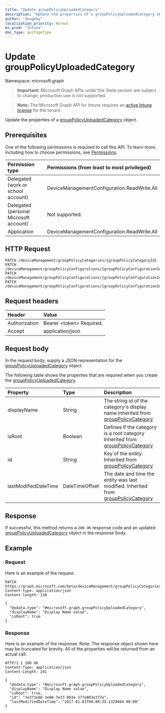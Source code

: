 ```yaml
---
title: "Update groupPolicyUploadedCategory"
description: "Update the properties of a groupPolicyUploadedCategory object."
author: "dougeby"
localization_priority: Normal
ms.prod: "Intune"
doc_type: apiPageType
---
```


# Update groupPolicyUploadedCategory

Namespace: microsoft.graph

> **Important:** Microsoft Graph APIs under the /beta version are subject to change; production use is not supported.

> **Note:** The Microsoft Graph API for Intune requires an [active Intune license](https://go.microsoft.com/fwlink/?linkid=839381) for the tenant.

Update the properties of a [groupPolicyUploadedCategory](../resources/intune-grouppolicy-grouppolicyuploadedcategory.md) object.

## Prerequisites
One of the following permissions is required to call this API. To learn more, including how to choose permissions, see [Permissions](/graph/permissions-reference).

|Permission type|Permissions (from least to most privileged)|
|:---|:---|
|Delegated (work or school account)|DeviceManagementConfiguration.ReadWrite.All|
|Delegated (personal Microsoft account)|Not supported.|
|Application|DeviceManagementConfiguration.ReadWrite.All|

## HTTP Request
<!-- {
  "blockType": "ignored"
}
-->
``` http
PATCH /deviceManagement/groupPolicyCategories/{groupPolicyCategoryId}
PATCH /deviceManagement/groupPolicyConfigurations/{groupPolicyConfigurationId}/definitionValues/{groupPolicyDefinitionValueId}/presentationValues/{groupPolicyPresentationValueId}/presentation/definition/category
PATCH /deviceManagement/groupPolicyConfigurations/{groupPolicyConfigurationId}/definitionValues/{groupPolicyDefinitionValueId}/presentationValues/{groupPolicyPresentationValueId}/presentation/definition/category/parent
PATCH /deviceManagement/groupPolicyConfigurations/{groupPolicyConfigurationId}/definitionValues/{groupPolicyDefinitionValueId}/presentationValues/{groupPolicyPresentationValueId}/presentation/definition/category/children/{groupPolicyCategoryId}
```

## Request headers
|Header|Value|
|:---|:---|
|Authorization|Bearer &lt;token&gt; Required.|
|Accept|application/json|

## Request body
In the request body, supply a JSON representation for the [groupPolicyUploadedCategory](../resources/intune-grouppolicy-grouppolicyuploadedcategory.md) object.

The following table shows the properties that are required when you create the [groupPolicyUploadedCategory](../resources/intune-grouppolicy-grouppolicyuploadedcategory.md).

|Property|Type|Description|
|:---|:---|:---|
|displayName|String|The string id of the category's display name Inherited from [groupPolicyCategory](../resources/intune-grouppolicy-grouppolicycategory.md)|
|isRoot|Boolean|Defines if the category is a root category Inherited from [groupPolicyCategory](../resources/intune-grouppolicy-grouppolicycategory.md)|
|id|String|Key of the entity. Inherited from [groupPolicyCategory](../resources/intune-grouppolicy-grouppolicycategory.md)|
|lastModifiedDateTime|DateTimeOffset|The date and time the entity was last modified. Inherited from [groupPolicyCategory](../resources/intune-grouppolicy-grouppolicycategory.md)|



## Response
If successful, this method returns a `200 OK` response code and an updated [groupPolicyUploadedCategory](../resources/intune-grouppolicy-grouppolicyuploadedcategory.md) object in the response body.

## Example

### Request
Here is an example of the request.
``` http
PATCH https://graph.microsoft.com/beta/deviceManagement/groupPolicyCategories/{groupPolicyCategoryId}
Content-type: application/json
Content-length: 128

{
  "@odata.type": "#microsoft.graph.groupPolicyUploadedCategory",
  "displayName": "Display Name value",
  "isRoot": true
}
```

### Response
Here is an example of the response. Note: The response object shown here may be truncated for brevity. All of the properties will be returned from an actual call.
``` http
HTTP/1.1 200 OK
Content-Type: application/json
Content-Length: 241

{
  "@odata.type": "#microsoft.graph.groupPolicyUploadedCategory",
  "displayName": "Display Name value",
  "isRoot": true,
  "id": "7e373e80-3e80-7e37-803e-377e803e377e",
  "lastModifiedDateTime": "2017-01-01T00:00:35.1329464-08:00"
}
```



